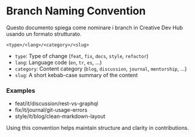# Branch Naming Convention

Questo documento spiega come nominare i branch in Creative Dev Hub usando un formato strutturato.

```
<type>/<lang>/<category>/<slug>
```

- `type`: Type of change (`feat`, `fix`, `docs`, `style`, `refactor`)
- `lang`: Language code (`en`, `tr`, `es`, ...)
- `category`: Content category (`blog`, `discussion`, `journal`, `mentorship`, ...)
- `slug`: A short kebab-case summary of the content

### Examples
- feat/it/discussion/rest-vs-graphql
- fix/it/journal/git-usage-errors
- style/it/blog/clean-markdown-layout

Using this convention helps maintain structure and clarity in contributions.

